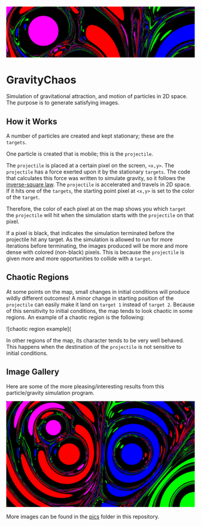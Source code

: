![gravity chaos banner](pics/banner.png?raw=true "Gravity Chaos")

# GravityChaos
Simulation of gravitational attraction, and motion of particles in 2D space.
The purpose is to generate satisfying images.

## How it Works

A number of particles are created and kept stationary; these are the `targets`.

One particle is created that is mobile; this is the `projectile`.

The `projectile` is placed at a certain pixel on the screen, `<x,y>`. The `projectile` has a force exerted upon it by the stationary `targets`. The code that calculates this force was written to simulate gravity, so it follows the [inverse-square law](https://en.wikipedia.org/wiki/Inverse-square_law). The `projectile` is accelerated and travels in 2D space. If it hits one of the `targets`, the starting point pixel at `<x,y>` is set to the color of the `target`.

Therefore, the color of each pixel at on the map shows you which `target` the `projectile` will hit when the simulation starts with the `projectile` on that pixel.

If a pixel is black, that indicates the simulation terminated before the projectile hit any target. As the simulation is allowed to run for more iterations before terminating, the images produced will be more and more dense with colored (non-black) pixels. This is because  the `projectile` is given more and more opportunities to collide with a `target`.

## Chaotic Regions

At some points on the map, small changes in initial conditions will produce wildly different outcomes! A minor change in starting position of the `projectile` can easily make it land on `target 1` instead of `target 2`. Because of this sensitivity to initial conditions, the map tends to look chaotic in some regions. An example of a chaotic region is the following:

![chaotic region example](

In other regions of the map, its character tends to be very well behaved. This happens when the destination of the `projectile` is not sensitive to initial conditions.

## Image Gallery
Here are some of the more pleasing/interesting results from this particle/gravity simulation program.

![Granular Lava Lamp](pics/granular%20lava%20lamp%202%20high%20res.png?raw=true "Granular Lava Lamp")


More images can be found in the [pics](pics/) folder in this repository.
